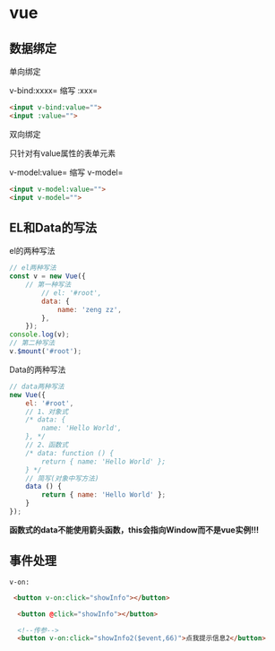 # vue

## 数据绑定

单向绑定

v-bind:xxxx= 缩写 :xxx=

``` html
<input v-bind:value="">
<input :value="">
```

双向绑定

只针对有value属性的表单元素

v-model:value= 缩写 v-model=

``` html
<input v-model:value="">
<input v-model="">
```

## EL和Data的写法

el的两种写法

``` javascript
// el两种写法
const v = new Vue({
    // 第一种写法
        // el: '#root', 
        data: {
            name: 'zeng zz',
        },
    });
console.log(v);
// 第二种写法
v.$mount('#root'); 
```

Data的两种写法

``` js
// data两种写法
new Vue({
    el: '#root',
    // 1、对象式
    /* data: {
        name: 'Hello World',
    }, */
    // 2、函数式
    /* data: function () {
        return { name: 'Hello World' };
    } */
    // 简写(对象中写方法)
    data () {
        return { name: 'Hello World' };
    }
});
```

**函数式的data不能使用箭头函数，this会指向Window而不是vue实例!!!**

## 事件处理

`v-on:`

``` html
 <button v-on:click="showInfo"></button>

  <button @click="showInfo"></button>

  <!--传参-->   
  <button v-on:click="showInfo2($event,66)">点我提示信息2</button>
```
